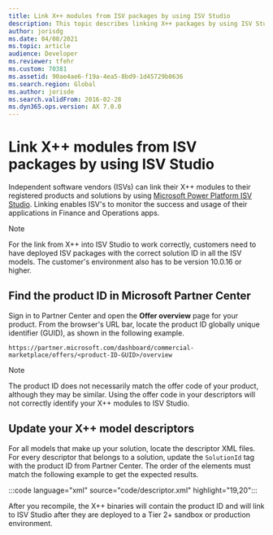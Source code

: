 ```yaml
---
title: Link X++ modules from ISV packages by using ISV Studio
description: This topic describes linking X++ packages by using ISV Studio.
author: jorisdg
ms.date: 04/08/2021
ms.topic: article
audience: Developer
ms.reviewer: tfehr
ms.custom: 70381
ms.assetid: 90ae4ae6-f19a-4ea5-8bd9-1d45729b0636
ms.search.region: Global
ms.author: jorisde
ms.search.validFrom: 2016-02-28
ms.dyn365.ops.version: AX 7.0.0
---
```


# Link X++ modules from ISV packages by using ISV Studio

Independent software vendors (ISVs) can link their X++ modules to their registered products and solutions by using [Microsoft Power Platform ISV Studio](/powerapps/developer/data-platform/isv-app-management). Linking enables ISV's to monitor the success and usage of their applications in Finance and Operations apps.

> [!NOTE]
> For the link from X++ into ISV Studio to work correctly, customers need to have deployed ISV packages with the correct solution ID in all the ISV models. The customer's environment also has to be version 10.0.16 or higher.

## Find the product ID in Microsoft Partner Center

Sign in to Partner Center and open the **Offer overview** page for your product. From the browser's URL bar, locate the product ID globally unique identifier (GUID), as shown in the following example.

```HTTP
https://partner.microsoft.com/dashboard/commercial-marketplace/offers/<product-ID-GUID>/overview
```

> [!NOTE]
> The product ID does not necessarily match the offer code of your product, although they may be similar. Using the offer code in your descriptors will not correctly identify your X++ modules to ISV Studio.

## Update your X++ model descriptors

For all models that make up your solution, locate the descriptor XML files. For every descriptor that belongs to a solution, update the `SolutionId` tag with the product ID from Partner Center. The order of the elements must match the following example to get the expected results.

:::code language="xml" source="code/descriptor.xml" highlight="19,20":::

After you recompile, the X++ binaries will contain the product ID and will link to ISV Studio after they are deployed to a Tier 2+ sandbox or production environment.
